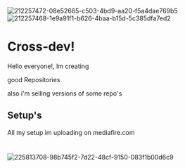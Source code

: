 ![212257472-08e52665-c503-4bd9-aa20-f5a4dae769b5](https://github.com/user-attachments/assets/b1155d78-b858-4998-bb00-04fbc5955166)
![212257468-1e9a91f1-b626-4baa-b15d-5c385dfa7ed2](https://github.com/user-attachments/assets/475cc6b6-9332-4996-92d5-866244922055)

# Cross-dev!

Hello everyone!, Im creating 

good Repositories 

also i'm selling versions of some repo's



## Setup's

All my setup im uploading on mediafire.com

# 
![225813708-98b745f2-7d22-48cf-9150-083f1b00d6c9](https://github.com/user-attachments/assets/bfe8c467-2933-4478-a572-96ca348736db)
